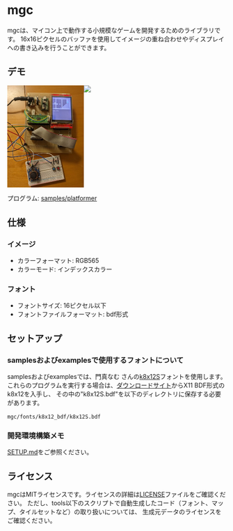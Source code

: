 # mgc

mgcは、マイコン上で動作する小規模なゲームを開発するためのライブラリです。
16x16ピクセルのバッファを使用してイメージの重ね合わせやディスプレイへの書き込みを行うことができます。

## デモ

<div style="display: flex;">
  <img src="samples/platformer/img/lcd+controller.jpg" style="width: 35%;">
  <img src="samples/platformer/img/platformer.gif" style="width: 40%;">
</div>

プログラム: [samples/platformer](samples/platformer)

## 仕様
### イメージ
 - カラーフォーマット: RGB565
 - カラーモード: インデックスカラー

### フォント
 - フォントサイズ: 16ピクセル以下
 - フォントファイルフォーマット: bdf形式

## セットアップ

### samplesおよびexamplesで使用するフォントについて
samplesおよびexamplesでは、門真なむ さんの[k8x12S](https://littlelimit.net/k8x12.htm)フォントを使用します。
これらのプログラムを実行する場合は、[ダウンロードサイト](https://littlelimit.net/k8x12.htm)からX11 BDF形式のk8x12を入手し、
その中の"k8x12S.bdf"を以下のディレクトリに保存する必要があります。

```
mgc/fonts/k8x12_bdf/k8x12S.bdf
```

### 開発環境構築メモ
[SETUP.md](SETUP.md)をご参照ください。

## ライセンス

mgcはMITライセンスです。ライセンスの詳細は[LICENSE](LICENSE)ファイルをご確認ください。
ただし、tools以下のスクリプトで自動生成したコード（フォント、マップ、タイルセットなど）の取り扱いについては、
生成元データのライセンスをご確認ください。

